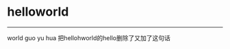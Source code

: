 # helloworld
---------------------------------------------------------------------
world
guo yu hua 
把hellohworld的hello删除了又加了这句话
